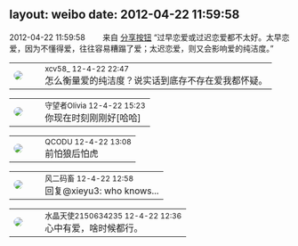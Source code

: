layout: weibo
date: 2012-04-22 11:59:58
---
<meta name="referrer" content="no-referrer" />

2012-04-22 11:59:58  &nbsp;&nbsp;&nbsp;&nbsp;&nbsp;&nbsp; 来自 <a href="http://app.weibo.com/t/feed/cUcI1A" rel="nofollow">分享按钮</a>
“过早恋爱或过迟恋爱都不太好。太早恋爱，因为不懂得爱，往往容易糟蹋了爱；太迟恋爱，则又会影响爱的纯洁度。” ​​​

<table style="width: 100%;">
  <tr>
    <td style="width: 40px;"><img style="border-radius:50%" src="https://tva3.sinaimg.cn/crop.0.0.1242.1242.50/801f7e9ajw8f3peekcgoqj20yi0yidg9.jpg?KID=imgbed,tva&Expires=1624465137&ssig=9UgYdEbcZ6"></td>
    <td colspan="2"><small>xcv58_ 12-4-22 22:47</small><br/>怎么衡量爱的纯洁度？说实话到底存不存在爱我都怀疑。</td>
  </tr>
</table>

<table style="width: 100%;">
  <tr>
    <td style="width: 40px;"><img style="border-radius:50%" src="https://tva2.sinaimg.cn/crop.0.0.180.180.50/65435306jw1e8qgp5bmzyj2050050aa8.jpg?KID=imgbed,tva&Expires=1624465137&ssig=9SHqPRYm9p"></td>
    <td colspan="2"><small>守望者Olivia 12-4-22 15:23</small><br/>你现在时刻刚刚好[哈哈]</td>
  </tr>
</table>

<table style="width: 100%;">
  <tr>
    <td style="width: 40px;"><img style="border-radius:50%" src="https://tvax1.sinaimg.cn/crop.0.0.512.512.50/6b69631dly8g0l3egwcbcj20e80e8dfu.jpg?KID=imgbed,tva&Expires=1624465137&ssig=T4YNdZMXwi"></td>
    <td colspan="2"><small>QCODU 12-4-22 13:08</small><br/>前怕狼后怕虎</td>
  </tr>
</table>

<table style="width: 100%;">
  <tr>
    <td style="width: 40px;"><img style="border-radius:50%" src="https://tva3.sinaimg.cn/crop.0.0.639.639.50/6d2a6003jw8f3idy69w2gj20hs0hrt9g.jpg?KID=imgbed,tva&Expires=1624465137&ssig=C0GuSCmSHb"></td>
    <td colspan="2"><small>风二码畜 12-4-22 12:58</small><br/>回复@xieyu3: who knows...</td>
  </tr>
</table>

<table style="width: 100%;">
  <tr>
    <td style="width: 40px;"><img style="border-radius:50%" src="https://tva1.sinaimg.cn/crop.0.0.80.80.50/803012fbjw8f6z12p78p3j2028028q2p.jpg?KID=imgbed,tva&Expires=1624465137&ssig=JaFbShF0oU"></td>
    <td colspan="2"><small>水晶天使2150634235 12-4-22 12:36</small><br/>心中有爱，啥时候都行。</td>
  </tr>
</table>
